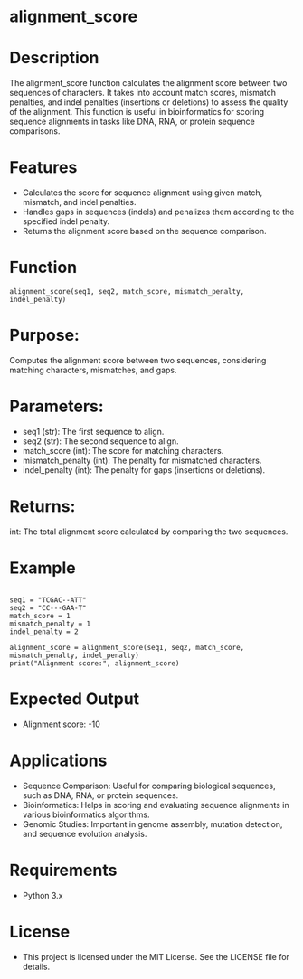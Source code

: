 # alignment_score

# Description
The alignment_score function calculates the alignment score between two sequences of characters. It takes into account match scores, mismatch penalties, and indel penalties (insertions or deletions) to assess the quality of the alignment. This function is useful in bioinformatics for scoring sequence alignments in tasks like DNA, RNA, or protein sequence comparisons.

# Features

* Calculates the score for sequence alignment using given match, mismatch, and indel penalties.
* Handles gaps in sequences (indels) and penalizes them according to the specified indel penalty.
* Returns the alignment score based on the sequence comparison.

 # Function

 ```
alignment_score(seq1, seq2, match_score, mismatch_penalty, indel_penalty)
```
# Purpose:
Computes the alignment score between two sequences, considering matching characters, mismatches, and gaps.

# Parameters:
* seq1 (str): The first sequence to align.
* seq2 (str): The second sequence to align.
* match_score (int): The score for matching characters.
* mismatch_penalty (int): The penalty for mismatched characters.
* indel_penalty (int): The penalty for gaps (insertions or deletions).

# Returns:
int: The total alignment score calculated by comparing the two sequences.

# Example
```

seq1 = "TCGAC--ATT"
seq2 = "CC---GAA-T"
match_score = 1
mismatch_penalty = 1
indel_penalty = 2

alignment_score = alignment_score(seq1, seq2, match_score, mismatch_penalty, indel_penalty)
print("Alignment score:", alignment_score)

```


# Expected Output

* Alignment score: -10

# Applications

* Sequence Comparison: Useful for comparing biological sequences, such as DNA, RNA, or protein sequences.
* Bioinformatics: Helps in scoring and evaluating sequence alignments in various bioinformatics algorithms.
* Genomic Studies: Important in genome assembly, mutation detection, and sequence evolution analysis.

# Requirements

* Python 3.x

# License
* This project is licensed under the MIT License. See the LICENSE file for details.









